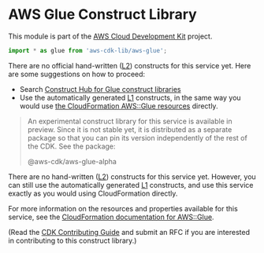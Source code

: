 # AWS Glue Construct Library


This module is part of the [AWS Cloud Development Kit](https://github.com/aws/aws-cdk) project.

```ts nofixture
import * as glue from 'aws-cdk-lib/aws-glue';
```

<!--BEGIN CFNONLY DISCLAIMER-->

There are no official hand-written ([L2](https://docs.aws.amazon.com/cdk/latest/guide/constructs.html#constructs_lib)) constructs for this service yet. Here are some suggestions on how to proceed:

- Search [Construct Hub for Glue construct libraries](https://constructs.dev/search?q=glue)
- Use the automatically generated [L1](https://docs.aws.amazon.com/cdk/latest/guide/constructs.html#constructs_l1_using) constructs, in the same way you would use [the CloudFormation AWS::Glue resources](https://docs.aws.amazon.com/AWSCloudFormation/latest/UserGuide/AWS_Glue.html) directly.


> An experimental construct library for this service is available in preview. Since it is not stable yet, it is distributed
> as a separate package so that you can pin its version independently of the rest of the CDK. See the package:
>
> <span class="package-reference">@aws-cdk/aws-glue-alpha</span>

<!--BEGIN CFNONLY DISCLAIMER-->

There are no hand-written ([L2](https://docs.aws.amazon.com/cdk/latest/guide/constructs.html#constructs_lib)) constructs for this service yet. 
However, you can still use the automatically generated [L1](https://docs.aws.amazon.com/cdk/latest/guide/constructs.html#constructs_l1_using) constructs, and use this service exactly as you would using CloudFormation directly.

For more information on the resources and properties available for this service, see the [CloudFormation documentation for AWS::Glue](https://docs.aws.amazon.com/AWSCloudFormation/latest/UserGuide/AWS_Glue.html).

(Read the [CDK Contributing Guide](https://github.com/aws/aws-cdk/blob/master/CONTRIBUTING.md) and submit an RFC if you are interested in contributing to this construct library.)

<!--END CFNONLY DISCLAIMER-->
